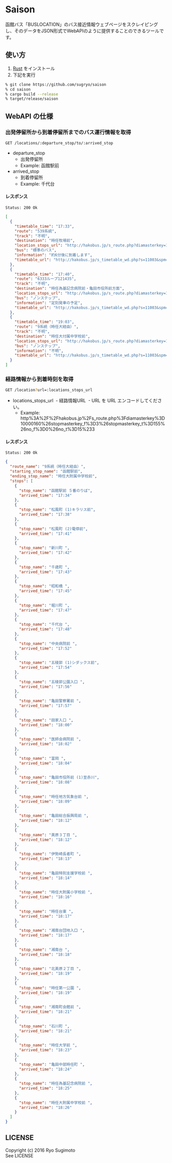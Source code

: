 # Saison
函館バス「BUSLOCATION」のバス接近情報ウェブページをスクレイピングし、そのデータをJSON形式でWebAPIのように提供することのできるツールです。

## 使い方
1. [Rust](https://www.rust-lang.org) をインストール
2. 下記を実行
```sh
% git clone https://github.com/sugryo/saison
% cd saison
% cargo build --release
% target/release/saison
```

## WebAPI の仕様
### 出発停留所から到着停留所までのバス運行情報を取得
```sh
GET /locations/:departure_stop/to/:arrived_stop
```
- departure_stop
  - 出発停留所
  - Example: 函館駅前
- arrived_stop
  - 到着停留所
  - Example: 千代台

#### レスポンス
``` Status: 200 Ok ```
```json
[
  {
    "timetable_time": "17:33",
    "route": "539系統",
    "track": "不明",
    "destination": "時任牧場前",
    "location_stops_url": "http://hakobus.jp/s_route.php?diamasterkey=10000175&stopmasterkey_f=3&stopmasterkey_t=155&no_f=0&no_t=15#3",
    "bus": "標準のバス",
    "information": "約6分後に到着します",
    "timetable_url": "http://hakobus.jp/s_timetable_wd.php?s=11003&spm=14&d=9&generationcode=20161116"
  },
  {
    "timetable_time": "17:40",
    "route": "6333ループ121435",
    "track": "不明",
    "destination": "時任為基記念病院前・亀田市役所前方面",
    "location_stops_url": "http://hakobus.jp/s_route.php?diamasterkey=10001282&stopmasterkey_f=3&stopmasterkey_t=155&no_f=0&no_t=24#3",
    "bus": "ノンステップ",
    "information": "定刻発車の予定",
    "timetable_url": "http://hakobus.jp/s_timetable_wd.php?s=11003&spm=15&d=9&generationcode=20161116"
  },
  {
    "timetable_time": "19:03",
    "route": "9系統（時任大経由）",
    "track": "不明",
    "destination": "時任大付属中学校前",
    "location_stops_url": "http://hakobus.jp/s_route.php?diamasterkey=10000160&stopmasterkey_f=3&stopmasterkey_t=155&no_f=0&no_t=15#3",
    "bus": "ノンステップ",
    "information": "不明",
    "timetable_url": "http://hakobus.jp/s_timetable_wd.php?s=11003&spm=14&d=9&generationcode=20161116"
  }
]
```

### 経路情報から到着時刻を取得
```sh
GET /location?url=:locations_stops_url
```
- locations_stops_url
  - 経路情報URL
  - URL を URL エンコードしてください。
  - Example: http%3A%2F%2Fhakobus.jp%2Fs_route.php%3Fdiamasterkey%3D10000160%26stopmasterkey_f%3D3%26stopmasterkey_t%3D155%26no_f%3D0%26no_t%3D15%233

#### レスポンス
``` Status: 200 Ok ```
```json
{
  "route_name": "9系統（時任大経由）",
  "starting_stop_name": "函館駅前",
  "ending_stop_name": "時任大附属中学校前",
  "stops": [
    {
      "stop_name": "函館駅前 ５番のりば",
      "arrived_time": "17:34"
    },
    {
      "stop_name": "松風町 (1)キラリス前",
      "arrived_time": "17:38"
    },
    {
      "stop_name": "松風町 (2)電停前",
      "arrived_time": "17:41"
    },
    {
      "stop_name": "新川町 ",
      "arrived_time": "17:42"
    },
    {
      "stop_name": "千歳町 ",
      "arrived_time": "17:43"
    },
    {
      "stop_name": "昭和橋 ",
      "arrived_time": "17:45"
    },
    {
      "stop_name": "堀川町 ",
      "arrived_time": "17:47"
    },
    {
      "stop_name": "千代台 ",
      "arrived_time": "17:48"
    },
    {
      "stop_name": "中央病院前 ",
      "arrived_time": "17:52"
    },
    {
      "stop_name": "五稜郭 (1)シダックス前",
      "arrived_time": "17:54"
    },
    {
      "stop_name": "五稜郭公園入口 ",
      "arrived_time": "17:56"
    },
    {
      "stop_name": "亀田警察署前 ",
      "arrived_time": "17:57"
    },
    {
      "stop_name": "田家入口 ",
      "arrived_time": "18:00"
    },
    {
      "stop_name": "医師会病院前 ",
      "arrived_time": "18:02"
    },
    {
      "stop_name": "富岡 ",
      "arrived_time": "18:04"
    },
    {
      "stop_name": "亀田市役所前 (1)至赤川",
      "arrived_time": "18:08"
    },
    {
      "stop_name": "時任地方気象台前 ",
      "arrived_time": "18:09"
    },
    {
      "stop_name": "亀田総合振興局前 ",
      "arrived_time": "18:12"
    },
    {
      "stop_name": "美原３丁目 ",
      "arrived_time": "18:12"
    },
    {
      "stop_name": "伊勢崎長者町 ",
      "arrived_time": "18:13"
    },
    {
      "stop_name": "亀田特別支援学校前 ",
      "arrived_time": "18:14"
    },
    {
      "stop_name": "時任大附属小学校前 ",
      "arrived_time": "18:16"
    },
    {
      "stop_name": "時任台東 ",
      "arrived_time": "18:17"
    },
    {
      "stop_name": "湘南台団地入口 ",
      "arrived_time": "18:17"
    },
    {
      "stop_name": "湘南台 ",
      "arrived_time": "18:18"
    },
    {
      "stop_name": "北美原２丁目 ",
      "arrived_time": "18:19"
    },
    {
      "stop_name": "時任第一公園 ",
      "arrived_time": "18:19"
    },
    {
      "stop_name": "湘南町会館前 ",
      "arrived_time": "18:21"
    },
    {
      "stop_name": "石川町 ",
      "arrived_time": "18:21"
    },
    {
      "stop_name": "時任大学前 ",
      "arrived_time": "18:23"
    },
    {
      "stop_name": "亀田中部時任町 ",
      "arrived_time": "18:24"
    },
    {
      "stop_name": "時任為基記念病院前 ",
      "arrived_time": "18:25"
    },
    {
      "stop_name": "時任大附属中学校前 ",
      "arrived_time": "18:26"
    }
  ]
}
```

## LICENSE
Copyright (c) 2016 Ryo Sugimoto  
See LICENSE
